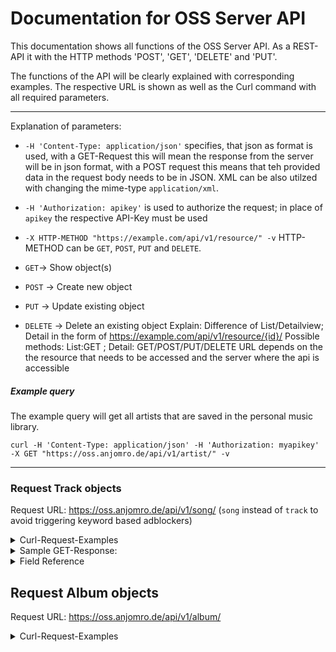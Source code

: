 # Documentation for OSS Server API 
 
This documentation shows all functions of the OSS Server API.
As a REST-API it with the HTTP methods 'POST', 'GET', 'DELETE' and 'PUT'.

The functions of the API will be clearly explained with corresponding examples.
The respective URL is shown as well as the Curl command 
with all required parameters.

--------------------------------------------------------------------------
Explanation of parameters:

- `-H 'Content-Type: application/json'` specifies, that json as format is used, with a GET-Request this will mean the response from the server will be in json format, with a POST request this means that teh provided data in the request body needs to be in JSON. XML can be also utilzed with changing the mime-type `application/xml`.
- `-H 'Authorization: apikey'` is used to authorize the request; in place of `apikey` the respective API-Key must be used

- `-X HTTP-METHOD "https://example.com/api/v1/resource/" -v` 
HTTP-METHOD can be `GET`, `POST`, `PUT` and `DELETE`.
- `GET`-> Show object(s)
- `POST` -> Create new object
- `PUT` -> Update existing object
- `DELETE` -> Delete an existing object
Explain: Difference of List/Detailview; Detail in the form of https://example.com/api/v1/resource/{id}/
Possible methods: List:GET ; Detail: GET/POST/PUT/DELETE
URL depends on the the resource that needs to be accessed and the server where the api is accessible 

##### Example query

The example query will get all artists that are saved in the personal music library.

	curl -H 'Content-Type: application/json' -H 'Authorization: myapikey'  -X GET "https://oss.anjomro.de/api/v1/artist/" -v
---------------------------------------------------------------------------
 
 
### Request Track objects 

Request URL:
https://oss.anjomro.de/api/v1/song/
	(`song` instead of `track` to avoid triggering keyword based adblockers)

 
<details>
	<summary>Curl-Request-Examples</summary>
GET-Request:
	
	curl -H 'Content-Type: application/json' -H 'Authorization: testapikey'  -X GET "https://oss.anjomro.de/api/v1/song/" -v

POST-Request:

 Curl -H 'Content-Type: application/json' -H 'Authorization: testapikey' -X POST -d '{"title":"test5","album":"/api/v1
/album/1/", "artists":[ "/api/v1/artist/2/"]}' "https://oss.anjomro.de/api/v1/track/" -v -H "accept: /"

PUT-Request:

Curl -H 'Content-Type: application/json' -H 'Authorization: testapikey' -X PUT -d '{"title":"new title"}'  https://oss.anjomro.de/api/v1/track/22/ -v -H "accept: /"

DELETE-Request:

Curl -H 'Authorization: testapikey' -X DELETE  https://oss.anjomro.de/api/v1/track/22/ -v -H "accept: /"
</details>
<details>
	<summary>Sample GET-Response:</summary>

	{
		"meta": {
				"limit": 200,
				"next": null,
				"offset": 0,
				"previous": null,
				"total_count": 1
		},
		"objects": [
				{
						"album": "/api/v1/album/1/",
						"artists": [
								"/api/v1/artist/1/"
						],
						"audio": "repertoire/song_file/1/",
						"id": 1,
						"mbid": "dec720fb-2cdb-4ab6-9217-9aea4ee48566",
						"resource_uri": "/api/v1/song/1/",
						"tags": [
								"/api/v1/tag/1/"
						],
						"title": "Kyrie"
				}
		]
	}
</details>
<details>
	<summary>Field Reference</summary>

|  identifier  |              Explanation              | required when creating a new object |
|:------------:|:-------------------------------------:|:-----------------------------------:|
|      id      |                  ...                  |     no, generated automatically     |
|     title    |             name of track             |                 yes                 |
|     album    | Link to the album the song appears in |                 yes                 |
|    artists   |                                       |                                     |
|     mbid     |             Musicbrainz ID            |                  no                 |
|     audio    |                                       |                                     |
|     tags     |                                       |                                     |
| resource_uri |                                       |                                     |

</details>


## Request Album objects 

Request URL:
https://oss.anjomro.de/api/v1/album/

 
<details>
	<summary>Curl-Request-Examples</summary>
GET-Request:
	
	curl -H 'Content-Type: application/json' -H 'Authorization: testapikey'  -X GET "https://oss.anjomro.de/api/v1/album/" -v

POST-Request:

 Curl -H 'Content-Type: application/json' -H 'Authorization: testapikey' -X POST -d '{"name":"covertest","cover_url":"
https://de.wikipedia.org/wiki/Bild_am_Sonntag#/media/Datei:Logo_Bild_am_Sonntag_(Bams).svg", "artists":[ "/api/v1/artis
t/2/"]}' "https://oss.anjomro.de/api/v1/album/" -v -H "accept: /"

PUT-Request:

		Curl -H 'Content-Type: application/json' -H 'Authorization: testapikey' -X PUT -d '{"name":"cov ertestnew"}' "https://oss.anjomro.de/api/v1/album/218/" -v -H "accept: /"

DELETE-Request:

		TODO: Curl -H 'Authorization: testapikey' -X DELETE  https://oss.anjomro.de/api/v1/album/218/ -v -H"accept: /"
</details>

